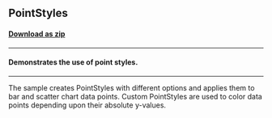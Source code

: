 ## PointStyles
#### [Download as zip](https://minhaskamal.github.io/DownGit/#/home?url=https://github.com/GrapeCity/ComponentOne-WinForms-Samples/tree/master/NetFramework\Charts\VB\PointStyles)
____
#### Demonstrates the use of point styles.
____
The sample creates PointStyles with different options and applies them to bar and scatter chart data points. Custom PointStyles are used to color data points depending upon their absolute y-values. 